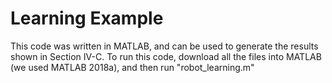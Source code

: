 # Learning Example

This code was written in MATLAB, and can be used to generate the results shown in Section IV-C. To run this code, download all the files into MATLAB (we used MATLAB 2018a), and then run "robot_learning.m" 
